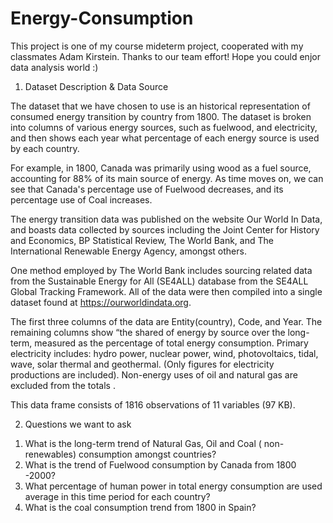 # Energy-Consumption


This project is one of my course mideterm project, cooperated with my classmates Adam Kirstein. Thanks to our team effort! Hope you could enjor data analysis world :)


1. Dataset Description & Data Source

The dataset that we have chosen to use is an historical representation of consumed energy transition by country from 1800. 
The dataset is broken into columns of various energy sources, such as fuelwood, and electricity, 
and then shows each year what percentage of each energy source is used by each country. 

For example, in 1800, Canada was primarily using wood as a fuel source, accounting for 88% of its main source of energy. 
As time moves on, we can see that Canada's percentage use of Fuelwood decreases, and its percentage use of Coal increases. 

The energy transition data was published on the website Our World In Data, 
and boasts data collected by sources including the Joint Center for History and Economics, 
BP Statistical Review, The World Bank, and The International Renewable Energy Agency, amongst others. 

One method employed by The World Bank includes 
sourcing related data from the Sustainable Energy for All (SE4ALL) database from the SE4ALL Global Tracking Framework. 
All of the data were then compiled into a single dataset found at https://ourworldindata.org. 

The first three columns of the data are Entity(country), Code, and Year. The remaining columns show “the shared of energy by source over the long-term, measured as the percentage of total energy consumption. Primary electricity includes: hydro power, nuclear power, wind, photovoltaics, tidal, wave, solar thermal and geothermal. (Only figures for electricity productions are included). Non-energy uses of oil and natural gas are excluded from the totals . 

This data frame consists of 1816 observations of 11 variables (97 KB). 

2. Questions we want to ask

1) What is the long-term trend of Natural Gas, Oil and Coal ( non-renewables) consumption amongst countries? 
2) What is the trend of Fuelwood consumption by Canada from 1800 -2000? 
3) What percentage of human power in total energy consumption are used average in this time period for each country? 
4) What is the coal consumption trend from 1800 in Spain? 
